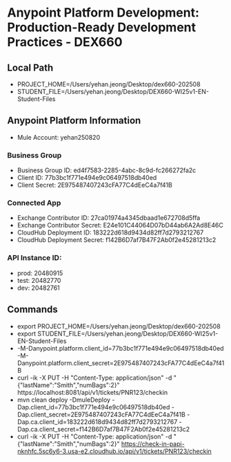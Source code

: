 # Anypoint Platform Development: Production-Ready Development Practices - DEX660

## Local Path
- PROJECT_HOME=/Users/yehan.jeong/Desktop/dex660-202508
- STUDENT_FILE=/Users/yehan.jeong/Desktop/DEX660-WI25v1-EN-Student-Files

## Anypoint Platform Information
- Mule Account: yehan250820

### Business Group
- Business Group ID: ed4f7583-2285-4abc-8c9d-fc266272fa2c
- Client ID: 77b3bc1f771e494e9c06497518db40ed
- Client Secret: 2E975487407243cFA77C4dEeC4a7f41B

### Connected App 
- Exchange Contributor ID: 27ca01974a4345dbaad1e672708d5ffa
- Exchange Contributor Secret: E24e101C44064D07bD44ab6A2Ad8E46C
- CloudHub Deployment ID: 183222d618d9434d82ff7d2793212767
- CloudHub Deployment Secret: f142B6D7af7B47F2Ab0f2e45281213c2

### API Instance ID:
- prod: 20480915
- test: 20482770
- dev: 20482761

## Commands
- export PROJECT_HOME=/Users/yehan.jeong/Desktop/dex660-202508
- export STUDENT_FILE=/Users/yehan.jeong/Desktop/DEX660-WI25v1-EN-Student-Files
- -M-Danypoint.platform.client_id=77b3bc1f771e494e9c06497518db40ed -M-Danypoint.platform.client_secret=2E975487407243cFA77C4dEeC4a7f41B
- curl -ik -X PUT -H "Content-Type: application/json" -d "{\"lastName\":\"Smith\",\"numBags\":2}" https://localhost:8081/api/v1/tickets/PNR123/checkin
- mvn clean deploy -DmuleDeploy -Dap.client_id=77b3bc1f771e494e9c06497518db40ed -Dap.client_secret=2E975487407243cFA77C4dEeC4a7f41B -Dap.ca.client_id=183222d618d9434d82ff7d2793212767 -Dap.ca.client_secret=f142B6D7af7B47F2Ab0f2e45281213c2
- curl -ik -X PUT -H "Content-Type: application/json" -d "{\"lastName\":\"Smith\",\"numBags\":2}" https://check-in-papi-nknhfc.5sc6y6-3.usa-e2.cloudhub.io/api/v1/tickets/PNR123/checkin
